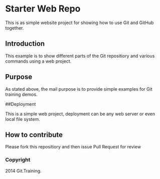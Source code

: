 # Starter Web Repo

This is as simple website project for showing how to use Git and GitHub together.

## Introduction

This example is to show different parts of the Git repositiory and various commands using a web project.

## Purpose

As stated above, the mail purpose is to provide simple examples for Git training demos.

##Deployment

This is a simple web project, deployment can be any web server or even local file system.

## How to contribute

Please fork this repositiory and then issue Pull Request for review

### Copyright

2014 Git.Training.